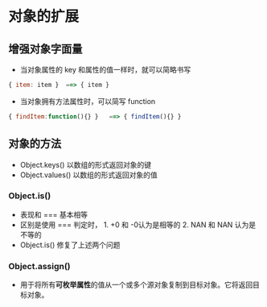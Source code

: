 <!--
 * @Author: x09898 coder_xujie@163.com
 * @Date: 2022-05-09 20:54:21
 * @LastEditors: x09898 coder_xujie@163.com
 * @FilePath: \HTML-CSS-Javascript-\JAVAScript+ES6\ES6\对象的扩展.md
 * @Description: 
-->
# 对象的扩展

## 增强对象字面量

* 当对象属性的 key 和属性的值一样时，就可以简略书写
  
```js
{ item: item }  ==> { item }
```

* 当对象拥有方法属性时，可以简写 function

```js
{ findItem:function(){} }   ==> { findItem(){} }
```

## 对象的方法

* Object.keys() 以数组的形式返回对象的键
* Object.values() 以数组的形式返回对象的值

### Object.is()

* 表现和 === 基本相等
* 区别是使用 === 判定时， 1. +0 和 -0认为是相等的   2. NAN 和 NAN 认为是不等的
* Object.is() 修复了上述两个问题

### Object.assign()

* 用于将所有**可枚举属性**的值从一个或多个源对象复制到目标对象。它将返回目标对象。
